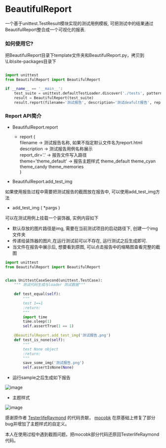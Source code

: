 # BeautifulReport

一个基于unittest.TestResult模块实现的测试用例模板, 可把测试中的结果通过BeautifulReport整合成一个可视化的报表.

### 如何使用它?

把BeautifulReport目录下template文件夹和BeautifulReport.py，拷贝到\Lib\site-packages目录下


```python

import unittest
from BeautifulReport import BeautifulReport

if __name__ == '__main__':
    test_suite = unittest.defaultTestLoader.discover('./tests', pattern='test*.py')
    result = BeautifulReport(test_suite)
    result.report(filename='测试报告', description='测试deafult报告', report_dir='report', theme='theme_default')

```

### Report API简介

* BeautifulReport.report
    * report (  
      filename -> 测试报告名称, 如果不指定默认文件名为report.html  
      description -> 测试报告用例名称展示  
      report_dir='.' -> 报告文件写入路径  
      theme='theme_default' -> 报告主题样式 theme_default theme_cyan theme_candy theme_memories  
      )

* BeautifulReport.add_test_img

如果使用报告过程中需要把测试报告的截图放在报告中, 可以使用add_test_img方法

* add_test_img (
  *pargs
  )

可以在测试用例上挂载一个装饰器, 实例内容如下

* 默认存放的图片路径是img, 需要在当前测试项目的启动路径下, 创建一个img文件夹
* 传递给装饰器的图片,在运行测试前可以不存在, 运行测试之后生成即可.
* 当文件在报告中展示后, 想要看到原图, 可以点击报告中的缩略图查看完整的截图

```python
import unittest
from BeautifulReport import BeautifulReport


class UnittestCaseSecond(unittest.TestCase):
    """ 测试代码生成与loader 测试数据"""
    
    def test_equal(self):
        """
        test 1==1
        :return:
        """
        import time
        time.sleep(1)
        self.assertTrue(1 == 1)
    
    @BeautifulReport.add_test_img('测试报告.png')
    def test_is_none(self):
        """
        test None object
        :return:
        """
        save_some_img('测试报告.png')
        self.assertIsNone(None)
```

* 运行sample之后生成如下报告

![image](http://mocobk.test.upcdn.net/image/img20190325125101.jpg)

* 主题样式

![image](http://mocobk.test.upcdn.net/image/img20190325124850.jpg)

感谢原作者 [TesterlifeRaymond](https://github.com/TesterlifeRaymond/BeautifulReport) 的代码贡献， 
[mocobk](https://github.com/mocobk/BeautifulReport) 在原基础上修复了部分bug并增加了主题样式的自定义。

本人在使用过程中遇到截图问题，把mocobk部分代码还原回TesterlifeRaymond代码。